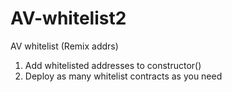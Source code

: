 # AV-whitelist2
AV whitelist (Remix addrs)

1) Add whitelisted addresses to constructor()
2) Deploy as many whitelist contracts as you need
